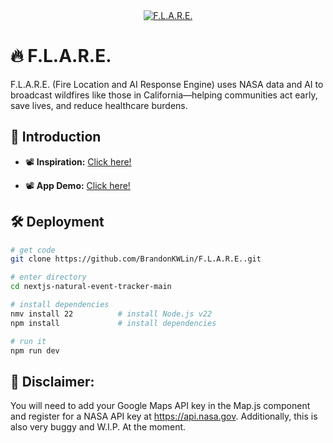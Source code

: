 <div align="center">
  <a href="https://devpost.com/software/f-l-a-r-e-fire-location-and-ai-response-engine"><img src="https://d112y698adiu2z.cloudfront.net/photos/production/software_thumbnail_photos/003/328/372/datas/medium.jpeg" alt="F.L.A.R.E."></a>
</div>


# :fire: F.L.A.R.E.
F.L.A.R.E. (Fire Location and AI Response Engine) uses NASA data and AI to broadcast wildfires like those in California—helping communities act early, save lives, and reduce healthcare burdens.

## :book: Introduction

- :film_projector: **Inspiration:** [Click here!](https://youtu.be/EkiAaN3rWZY)

- :film_projector: **App Demo:** [Click here!](https://youtu.be/kV0KhqkaxAA&t)


## :hammer_and_wrench: Deployment

```bash
# get code
git clone https://github.com/BrandonKWLin/F.L.A.R.E..git

# enter directory
cd nextjs-natural-event-tracker-main

# install dependencies
nmv install 22          # install Node.js v22
npm install             # install dependencies

# run it
npm run dev
```

## :rotating_light: Disclaimer:
You will need to add your Google Maps API key in the Map.js component and register for a NASA API key at https://api.nasa.gov. Additionally, this is also very buggy and W.I.P. At the moment.
